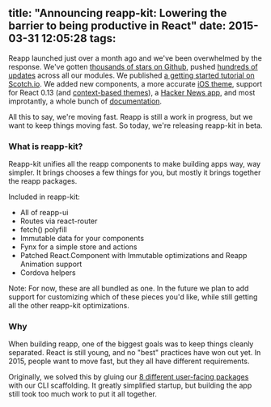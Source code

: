 title: "Announcing reapp-kit: Lowering the barrier to being productive in React"
date: 2015-03-31 12:05:28
tags:
---
Reapp launched just over a month ago and we've been overwhelmed by the response.
We've gotten [thousands of stars on Github](https://github.com/reapp/reapp), pushed [hundreds
of updates]() across all our modules. We published [a getting started tutorial on Scotch.io](https://scotch.io/tutorials/make-a-mobile-app-with-reactjs-in-30-minutes).
We added new components, a more accurate [iOS theme](http://reapp.io/), support for React 0.13
(and [context-based themes](http://reapp.io/docs-themes.html)), a [Hacker News app](https://itunes.apple.com/us/app/hacker-news-by-reapp/id972297110?mt=8),
and most improtantly, a whole bunch of [documentation](http://reapp.io/ui.html).

All this to say, we're moving fast. Reapp is still a work in progress, but
we want to keep things moving fast. So today, we're releasing reapp-kit in beta.

### What is reapp-kit?

Reapp-kit unifies all the reapp components to make building apps way, way simpler.
It brings chooses a few things for you, but mostly it brings together the reapp packages.

Included in reapp-kit:

- All of reapp-ui
- Routes via react-router
- fetch() polyfill
- Immutable data for your components
- Fynx for a simple store and actions
- Patched React.Component with Immutable optimizations and Reapp Animation support
- Cordova helpers

Note: For now, these are all bundled as one. In the future we plan to add
support for customizing which of these pieces you'd like, while still getting all the
other reapp-kit optimizations.

### Why

When building reapp, one of the biggest goals was to keep things cleanly separated.
React is still young, and no "best" practices have won out yet. In 2015, people
want to move fast, but they all have different requirements.

Originally, we solved this by gluing our [8 different user-facing packages](http://github.com/reapp)
with our CLI scaffolding. It greatly simplified startup, but building the app still
took too much work to put it all together.